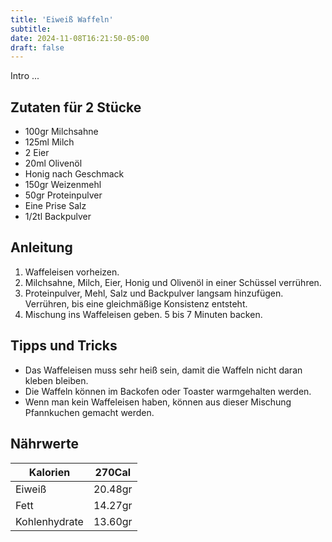 ```yaml
---
title: 'Eiweiß Waffeln'
subtitle: 
date: 2024-11-08T16:21:50-05:00
draft: false
---
```


Intro ...

<!--more-->

## Zutaten für 2 Stücke
- 100gr Milchsahne
- 125ml Milch
- 2 Eier
- 20ml Olivenöl
- Honig nach Geschmack
- 150gr Weizenmehl
- 50gr Proteinpulver
- Eine Prise Salz
- 1/2tl Backpulver

## Anleitung
1. Waffeleisen vorheizen.
2. Milchsahne, Milch, Eier, Honig und Olivenöl in einer Schüssel verrühren.
3. Proteinpulver, Mehl, Salz und Backpulver langsam hinzufügen. Verrühren, bis eine gleichmäßige Konsistenz entsteht.
4. Mischung ins Waffeleisen geben. 5 bis 7 Minuten backen.

## Tipps und Tricks
- Das Waffeleisen muss sehr heiß sein, damit die Waffeln nicht daran kleben bleiben.
- Die Waffeln können im Backofen oder Toaster warmgehalten werden.
- Wenn man kein Waffeleisen haben, können aus dieser Mischung Pfannkuchen gemacht werden.

## Nährwerte

| Kalorien      | 270Cal  |
|---------------|---------|
| Eiweiß        | 20.48gr |
| Fett          | 14.27gr |
| Kohlenhydrate | 13.60gr |
